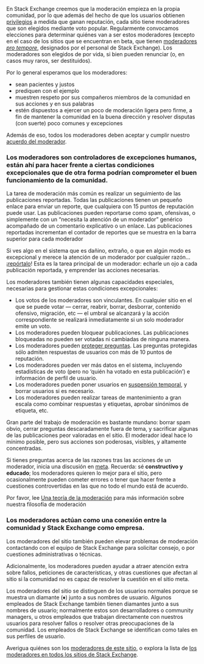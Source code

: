 <p>En Stack Exchange creemos que la moderación empieza en la propia comunidad, por lo que además del hecho de que los usuarios obtienen <a href="/help/privileges">privilegios</a> a medida que ganan reputación, cada sitio tiene moderadores que son elegidos mediante voto popular. Regularmente convocamos elecciones para determinar quiénes van a ser estos moderadores (excepto en el caso de los sitios que se encuentran en beta, que tienen <a
href="http://blog.stackoverflow.com/2010/07/moderator-pro-tempore/">moderadores <em>pro tempore</em></a>, designados por el personal de Stack Exchange). Los moderadores son elegidos de por vida, si bien pueden renunciar (o, en casos muy raros, ser destituidos).</p></p>

<p>Por lo general esperamos que los moderadores:</p>

<ul>
<li>sean pacientes y justos</li>
<li>prediquen con el ejemplo</li>
<li>muestren respeto por sus compañeros miembros de la comunidad en sus acciones y en sus palabras</li>
<li>estén dispuestos a ejercer un poco de moderación ligera pero firme, a fin de mantener la comunidad en la buena dirección y resolver disputas (con suerte) poco comunes y excepciones</li>
</ul>

<p>Además de eso, todos los moderadores deben aceptar y cumplir nuestro <a
href="/legal/moderator-agreement">acuerdo del moderador</a>.</p>

<h3>Los moderadores son controladores de excepciones humanos, están ahí para hacer frente a ciertas condiciones excepcionales que de otra forma podrían comprometer el buen funcionamiento de la comunidad.</h3>

<p>La tarea de moderación más común es realizar un seguimiento de las publicaciones reportadas. Todas las publicaciones tienen un pequeño enlace para enviar un reporte, que cualquiera con 15 puntos de reputación puede usar. Las publicaciones pueden reportarse como spam, ofensivas, o simplemente con un “necesita la atención de un moderador” genérico acompañado de un comentario explicativo o un enlace. Las publicaciones reportadas incrementan el contador de reportes que se muestra en la barra superior para cada moderador</p>

<p>Si ves algo en el sistema que es dañino, extraño, o que en algún modo es excepcional y merece la atención de un moderador por cualquier razón…¡<a
href="/help/flagging">repórtalo</a>! Esta es la tarea principal de un moderador: echarle un ojo a cada publicación reportada, y emprender las acciones necesarias.</p>

<p>Los moderadores también tienen algunas capacidades especiales, necesarias para gestionar estas condiciones excepcionales:</p>

<ul>
<li>Los votos de los moderadores son vinculantes. En cualquier sitio en el que se puede votar — cerrar, reabrir, borrar, desborrar, contenido ofensivo, migración, etc — el umbral se alcanzará y la acción correspondiente se realizará inmediatamente si un solo moderador emite un voto.</li>
<li>Los moderadores pueden bloquear publicaciones. Las publicaciones bloqueadas no pueden ser votadas ni cambiadas de ninguna manera.</li>
<li>Los moderadores pueden <a href="http://blog.stackoverflow.com/2010/06/new-protectedquestion-status/">proteger preguntas</a>. Las preguntas protegidas sólo admiten respuestas de usuarios con más de 10 puntos de reputación.</li>
<li>Los moderadores pueden ver más datos en el sistema, incluyendo estadísticas de voto (pero no ‘quién ha votado en esta publicación’) e información de perfil de usuario.</li>
<li>Los moderadores pueden poner usuarios en <a
href="http://blog.stackoverflow.com/2009/04/a-day-in-the-penalty-box/">suspensión temporal</a>, y borrar usuarios si es necesario.</li>
<li>Los moderadores pueden realizar tareas de mantenimiento a gran escala como combinar respuestas y etiquetas, aprobar sinónimos de etiqueta, etc.</li>
</ul>

<p>Gran parte del trabajo de moderación es bastante mundano: borrar spam obvio, cerrar preguntas descaradamente fuera de tema, y sacrificar algunas de las publicaciones peor valoradas en el sitio. El moderador ideal hace lo mínimo posible, pero sus acciones son poderosas, visibles, y altamente concentradas. </p>

<p>Si tienes preguntas acerca de las razones tras las acciones de un moderador, inicia una discusión en <a href="$MetaUrl" rel="nofollow">meta</a>. Recuerda: sé <strong>constructivo y educado</strong>; los moderadores quieren lo mejor para el sitio, pero ocasionalmente pueden cometer errores o tener que hacer frente a cuestiones controvertidas en las que no todo el mundo está de acuerdo. </p>

<p>Por favor, lee <a href="http://blog.stackoverflow.com/2009/05/a-theory-of-moderation">Una teoría de la moderación</a> para más información sobre nuestra filosofía de moderación</p>

<h3>Los moderadores actúan como una conexión entre la comunidad y Stack Exchange como empresa.</h3>

<p>Los moderadores del sitio también pueden elevar problemas de moderación contactando con el equipo de Stack Exchange para solicitar consejo, o por cuestiones administrativas o técnicas.</p>
<p>Adicionalmente, los moderadores pueden ayudar a atraer atención extra sobre fallos, peticiones de características, y otras cuestiones que afectan al sitio si la comunidad no es capaz de resolver la cuestión en el sitio meta.</p>
<p>Los moderadores del sitio se distinguen de los usuarios normales porque se muestra un diamante (♦) junto a sus nombres de usuario. Algunos empleados de Stack Exchange también
tienen diamantes junto a sus nombres de usuario; normalmente estos son desarrolladores o community managers, u otros empleados que trabajan directamente con nuestros usuarios para resolver fallos o resolver otras preocupaciones de la comunidad. Los empleados de Stack Exchange se identifican como tales en sus perfiles de usuario.</p>
<p>Averigua quiénes son los <a href="/users?tab=moderators">moderadores de este sitio</a>, o explora la lista de <a href="http://stackexchange.com/about/moderators">los moderadores en todos los sitios de Stack Exchange</a>.</p>

